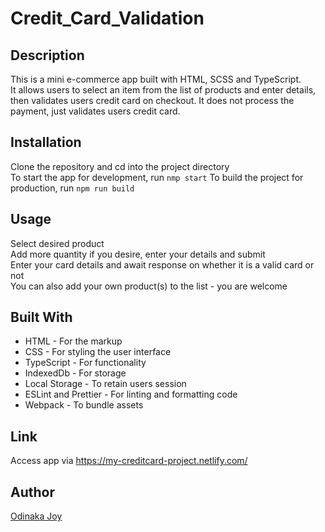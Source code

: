 # Credit_Card_Validation

## Description
This is a mini e-commerce app built with HTML, SCSS and TypeScript.  
It allows users to select an item from the list of products and enter details, then validates users credit card on checkout. It does not process the payment, just validates users credit card.

## Installation
Clone the repository and cd into the project directory  
To start the app for development, run `nmp start`
To build the project for production, run `npm run build` 

## Usage
Select desired product  
Add more quantity if you desire, enter your details and submit  
Enter your card details and await response on whether it is a valid card or not  
You can also add your own product(s) to the list - you are welcome  

## Built With
* HTML - For the markup
* CSS - For styling the user interface
* TypeScript - For functionality
* IndexedDb - For storage
* Local Storage - To retain users session
* ESLint and Prettier - For linting and formatting code
* Webpack - To bundle assets

## Link
Access app via https://my-creditcard-project.netlify.com/

## Author
[Odinaka Joy](http://odinakajoy.com)

